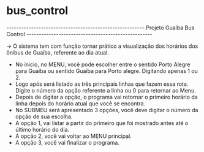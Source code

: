 # bus_control
-------------------------------------------------------- Projeto Guaíba Bus Control ---------------------------------------------------

-> O sistema tem com função tornar prático a visualização dos horários dos ônibus de Guaíba, referente ao dia atual.

- No ínicio, no MENU, você pode escolher entre o sentido Porto Alegre para Guaíba ou sentido Guaíba para Porto alegre. Digitando apenas 1 ou 2.
- Logo após será listado as três principais linhas que fazem essa rota. Digite o número da opção referente a linha ou 0 para retornar ao Menu.
- Depois de digitar a opção, o programa vai retornar o primeiro horário da linha depois do horário atual que você se encontra.
- No SUBMEU será apresentado 3 opções, você deve digitar o número da opção de sua escolha.
- A opção 1, vai listar a partir do primeiro que foi mostrado antes até o último horário do dia.
- A opção 2, você vai voltar ao MENU principal.
- A opção 3, você vai finalizar o programa.
